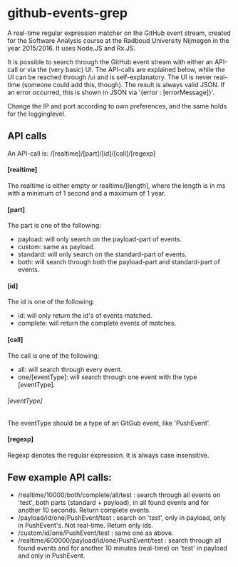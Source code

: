 # github-events-grep
A real-time regular expression matcher on the GitHub event stream, created for the Software Analysis course at the Radboud University Nijmegen in the year 2015/2016. It uses Node.JS and Rx.JS.

It is possible to search through the GitHub event stream with either an API-call or via the (very basic) UI. The API-calls are explained below, while the UI can be reached through /ui and is self-explanatory. The UI is never real-time (someone could add this, though). The result is always valid JSON. If an error occurred, this is shown in JSON via '{error : [errorMessage]}'.

Change the IP and port according to own preferences, and the same holds for the logginglevel.

## API calls
An API-call is: /[realtime]/[part]/[id]/[call]/[regexp]

#### [realtime]
The realtime is either empty or realtime/[length], where the length is in ms with a minimum of 1 second and a maximum of 1 year.

#### [part]
The part is one of the following:
* payload: will only search on the payload-part of events.
* custom: same as payload.
* standard: will only search on the standard-part of events.
* both: will search through both the payload-part and standard-part of events.

#### [id]
The id is one of the following:
* id: will only return the id's of events matched.
* complete: will return the complete events of matches.

#### [call]
The call is one of the following:
* all: will search through every event.
* one/[eventType]: will search through one event with the type [eventType].

###### [eventType]
The eventType should be a type of an GitGub event, like 'PushEvent'.

#### [regexp]
Regexp denotes the regular expression. It is always case insensitive.

## Few example API calls:
* /realtime/10000/both/complete/all/test : search through all events on 'test', both parts (standard + payload), in all found events and for another 10 seconds. Return complete events.
* /payload/id/one/PushEvent/test : search on 'test', only in payload, only in PushEvent's. Not real-time. Return only ids.
* /custom/id/one/PushEvent/test : same one as above.
* /realtime/600000/payload/id/one/PushEvent/test : search through all found events and for another 10 minutes (real-time) on 'test' in payload and only in PushEvent.